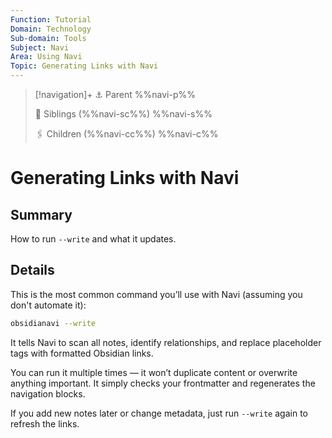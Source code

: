 ```yaml
---
Function: Tutorial
Domain: Technology
Sub-domain: Tools
Subject: Navi
Area: Using Navi
Topic: Generating Links with Navi
---
```

> [!navigation]+
> ⚓ Parent
> %%navi-p%%
> 
> 🔗 Siblings (%%navi-sc%%)
> %%navi-s%%
> 
> 🖇️ Children (%%navi-cc%%)
> %%navi-c%%

# Generating Links with Navi

## Summary
How to run `--write` and what it updates.

## Details

This is the most common command you’ll use with Navi (assuming you don't automate it):

```bash
obsidianavi --write
```

It tells Navi to scan all notes, identify relationships, and replace placeholder tags with formatted Obsidian links.

You can run it multiple times — it won’t duplicate content or overwrite anything important. It simply checks your frontmatter and regenerates the navigation blocks.

If you add new notes later or change metadata, just run `--write` again to refresh the links.
